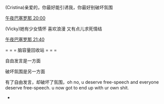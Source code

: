 
(Cristina)亲爱的，你最好能引诱我，你最好别破坏氛围

[午夜巴塞罗那 20:00](http://www.bilibili.com/video/av2065903/)


(Vicky)她有少女情怀 喜欢浪漫 又有点儿求死情结

[午夜巴塞罗那 21:40](http://www.bilibili.com/video/av2065903/)

= = = 脑容量回收站 = = =

自由发言是一方面

破坏氛围是另一方面

有了自由发言，却破坏了氛围，oh no, u deserve free-speech and everyone deserve free-speech. u now got to end up with ur own shit.



-
